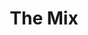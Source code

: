 ---
layout: wine
year: 2013
title: The Mix
sub:
link: /product/The-Mix
bg-image: /assets/images/images/tempranillo.jpg
color-image: /assets/images/images/wine--the-mix.jpg
blurb: "The Mix exudes flavors and aromas of strawberries, chocolate truffles, red raspberries, violets and earth."
intro:
    title:
    content:
tec:
    tasting: 'The Mix exudes flavors and aromas of strawberries, chocolate truffles, red raspberries, violets and earth.'
    appellation:
    varietal:
        - 40% Garnacha
        - 30% Tempranillo
        - 30% Monastrell
    alcohol: 13.8%​
    vineyards:
    cases: 
    barrel:
    accolades:
    pairing:
    cents:
image: /assets/images/images/bottle--the-mix.png
price:
cost:
    club: $11.20
    case: $182.40
    regular: $16.00
club:
techsheet:
---
